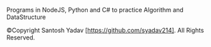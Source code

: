 Programs in NodeJS, Python and C# to practice Algorithm and DataStructure



©Copyright Santosh Yadav [https://github.com/syadav214]. All Rights Reserved.




